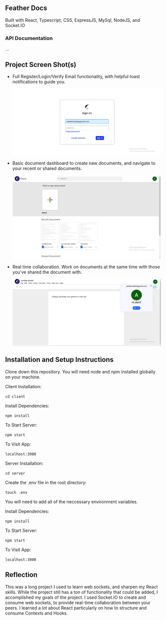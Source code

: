 ## Feather Docs

Built with React, Typescript, CSS, ExpressJS, MySql, NodeJS, and Socket.IO

### API Documentation

...

## Project Screen Shot(s)

- Full Register/Login/Verify Email functionality, with helpful toast notifications to guide you.


  ![Authentication](client/screenshots/auth.png)

- Basic document dashboard to create new documents, and navigate to your recent or shared documents.


  ![Dashboard](client/screenshots/home.png)

- Real time collaboration. Work on documents at the same time with those you've shared the document with.


  ![Collaboration](client/screenshots/doc.png)

## Installation and Setup Instructions

Clone down this repository. You will need node and npm installed globally on your machine.

Client Installation:

`cd client`

Install Dependencies:

`npm install`

To Start Server:

`npm start`

To Visit App:

`localhost:3000`

Server Installation:

`cd server`

Create the .env file in the root directory:

`touch .env`

You will need to add all of the neccessary environment variables.

Install Dependencies:

`npm install`

To Start Server:

`npm start`

To Visit App:

`localhost:3000`

## Reflection

This was a long project I used to learn web sockets, and sharpen my React skills. While the project still has a ton of functionality that could be added, I accomplished my goals of the project. I used Socket.IO to create and consume web sockets, to provide real-time collaboration between your peers. I learned a lot about React particularly on how to structure and consume Contexts and Hooks.